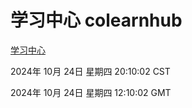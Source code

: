 # 学习中心 colearnhub
[学习中心](http://219.139.199.238:56308/colearnhub/)

2024年 10月 24日 星期四 20:10:02 CST

2024年 10月 24日 星期四 12:10:02 GMT

